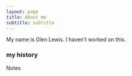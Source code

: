 ```yaml
---
layout: page
title: About me
subtitle: subtitle
---
```


My name is Glen Lewis. I haven't worked on this.

### my history

Notes
